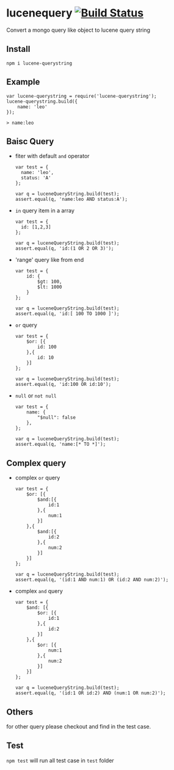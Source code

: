 # lucenequery [![Build Status](https://travis-ci.org/pisceanfoot/lucene-querystring.svg?branch=master)](https://travis-ci.org/pisceanfoot/lucene-querystring)

Convert a mongo query like object to lucene query string

Install
---------------

```
npm i lucene-querystring
```

Example
---------------

```
var lucene-querystring = require('lucene-querystring');
lucene-querystring.build({
    name: 'leo'
});

> name:leo
```


Baisc Query
-----------------

- fiter with default `and` operator

    ```
    var test = {
      name: 'leo',
      status: 'A'
    };

    var q = luceneQueryString.build(test);
    assert.equal(q, 'name:leo AND status:A');
    ```

- `in` query item in a array

    ```
    var test = {
      id: [1,2,3]
    };

    var q = luceneQueryString.build(test);
    assert.equal(q, 'id:(1 OR 2 OR 3)');
    ```

- 'range' query like from end

    ```
    var test = {
        id: {
            $gt: 100,
            $lt: 1000
        }
    };

    var q = luceneQueryString.build(test);
    assert.equal(q, 'id:[ 100 TO 1000 ]');
    ```

- `or` query

    ```
    var test = {
        $or: [{
            id: 100
        },{
            id: 10
        }]
    };

    var q = luceneQueryString.build(test);
    assert.equal(q, 'id:100 OR id:10');
    ```

- `null` or `not null`

    ```
    var test = {
        name: {
            "$null": false
        },
    };

    var q = luceneQueryString.build(test);
    assert.equal(q, 'name:[* TO *]');
    ```


Complex query
--------------------------
- complex `or` query

    ```
    var test = {
        $or: [{
            $and:[{
                id:1
            },{
                num:1
            }]
        },{
            $and:[{
                id:2
            },{
                num:2
            }]
        }]
    };

    var q = luceneQueryString.build(test);
    assert.equal(q, '(id:1 AND num:1) OR (id:2 AND num:2)');
    ```

- complex `and` query

    ```
    var test = {
        $and: [{
            $or: [{
                id:1
            },{
                id:2
            }]
        },{
            $or: [{
                num:1
            },{
                num:2
            }]
        }]
    };

    var q = luceneQueryString.build(test);
    assert.equal(q, '(id:1 OR id:2) AND (num:1 OR num:2)');
    ```

## Others

for other query please checkout and find in the test case.

## Test
`npm test` will run all test case in `test` folder


